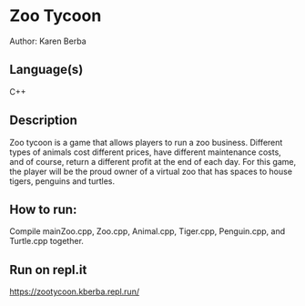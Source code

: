 # Zoo Tycoon

Author: Karen Berba

## Language(s)
C++

## Description
Zoo tycoon is a game that allows players to run a zoo business. Different types of animals cost different prices,
have different maintenance costs, and of course, return a different profit at the end of each day. For this game, 
the player will be the proud owner of a virtual zoo that has spaces to house tigers, penguins and turtles.

## How to run:
Compile mainZoo.cpp, Zoo.cpp, Animal.cpp, Tiger.cpp, Penguin.cpp, and Turtle.cpp together.

## Run on repl.it
https://zootycoon.kberba.repl.run/
